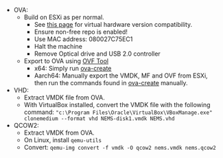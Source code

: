 - OVA:
  - Build on ESXi as per normal.
    - See [this page](https://kb.vmware.com/s/article/2007240) for virtual hardware version compatibility.
    - Ensure non-free repo is enabled!
    - Use MAC address: 080027C75EC1
    - Halt the machine
    - Remove Optical drive and USB 2.0 controller
  - Export to OVA using [OVF Tool](https://my.vmware.com/group/vmware/details?downloadGroup=OVFTOOL430&productId=742)
    - x64: Simply run [ova-create](ova-create)
    - Aarch64: Manually export the VMDK, MF and OVF from ESXi, then run the commands found in [ova-create](ova-create) manually.
- VHD:
  - Extract VMDK file from OVA.
  - With VirtualBox installed, convert the VMDK file with the following command: `"c:\Program Files\Oracle\VirtualBox\VBoxManage.exe" clonemedium --format vhd NEMS-disk1.vmdk NEMS.vhd`
- QCOW2:
  - Extract VMDK from OVA.
  - On Linux, install `qemu-utils`
  - Convert: `qemu-img convert -f vmdk -O qcow2 nems.vmdk nems.qcow2`
